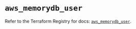# `aws_memorydb_user`

Refer to the Terraform Registry for docs: [`aws_memorydb_user`](https://registry.terraform.io/providers/hashicorp/aws/3.76.1/docs/resources/memorydb_user).
